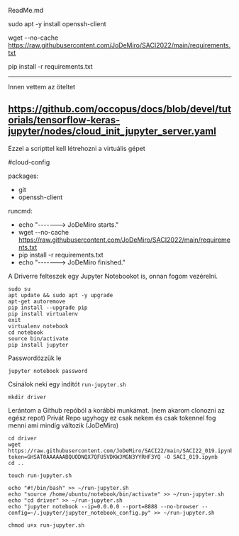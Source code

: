 ReadMe.md

sudo apt -y install openssh-client

wget --no-cache https://raw.githubusercontent.com/JoDeMiro/SACI2022/main/requirements.txt

pip install -r requirements.txt

-----
Innen vettem az öteltet

https://github.com/occopus/docs/blob/devel/tutorials/tensorflow-keras-jupyter/nodes/cloud_init_jupyter_server.yaml
-----

Ezzel a scripttel kell létrehozni a virtuális gépet

#cloud-config

packages:
  - git
  - openssh-client

runcmd:
- echo "-------> JoDeMiro starts."
- wget --no-cache https://raw.githubusercontent.com/JoDeMiro/SACI2022/main/requirements.txt
- pip install -r requirements.txt
- echo "-------> JoDeMiro finished."


A Driverre felteszek egy Jupyter Notebookot is, onnan fogom vezérelni.

```
sudo su
apt update && sudo apt -y upgrade
apt-get autoremove
pip install --upgrade pip
pip install virtualenv
exit
virtualenv notebook
cd notebook
source bin/activate
pip install jupyter
```

Passwordözzük le
```
jupyter notebook password
```


Csinálok neki egy indítót `run-jupyter.sh`
```
mkdir driver
```

Lerántom a Github repóból a korábbi munkámat. (nem akarom clonozni az egész repot)
Privát Repo ugyhogy ez csak nekem és csak tokennel fog menni ami mindíg változik (JoDeMiro)

```
cd driver
wget https://raw.githubusercontent.com/JoDeMiro/SACI22/main/SACI22_019.ipynb?token=GHSAT0AAAAAABQUODNQX7QFU5VDKWJMGN3YYRHF3YQ -O SACI_019.ipynb
cd ..
```

```
touch run-jupyter.sh

echo "#!/bin/bash" >> ~/run-jupyter.sh
echo "source /home/ubuntu/notebook/bin/activate" >> ~/run-jupyter.sh
echo "cd driver" >> ~/run-jupyter.sh
echo "jupyter notebook --ip=0.0.0.0 --port=8888 --no-browser --config=~/.jupyter/jupyter_notebook_config.py" >> ~/run-jupyter.sh

chmod u+x run-jupyter.sh
```





